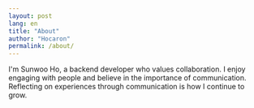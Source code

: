 ```yaml
---
layout: post
lang: en
title: "About"
author: "Hocaron"
permalink: /about/
---
```


I'm Sunwoo Ho, a backend developer who values collaboration. I enjoy engaging with people and believe in the importance of communication.  
Reflecting on experiences through communication is how I continue to grow.
